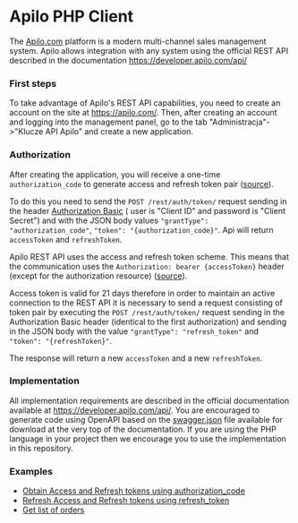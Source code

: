# Apilo PHP Client

The [Apilo.com](https://apilo.com/) platform is a modern multi-channel sales management system.
Apilo allows integration with any system using the official REST API described in the documentation
https://developer.apilo.com/api/

### First steps
To take advantage of Apilo's REST API capabilities, you need to create an account on the site at https://apilo.com/.
Then, after creating an account and logging into the management panel, go to the tab
"Administracja"->"Klucze API Apilo" and create a new application.

### Authorization
After creating the application, you will receive a one-time `authorization_code` to generate access and refresh token pair ([source](https://developer.apilo.com/api/#section/Authentication/BasicAuth)).

To do this you need to send the `POST /rest/auth/token/` request sending in the header
[Authorization Basic](https://en.wikipedia.org/wiki/Basic_access_authentication#Client_side) (
user is "Client ID" and password is "Client Secret") and with the JSON body
values `"grantType": "authorization_code"`, `"token": "{authorization_code}"`.
Api will return `accessToken` and `refreshToken`.

Apilo REST API uses the access and refresh token scheme. This means that the communication uses
the `Authorization: bearer {accessToken}` header (except for the authorization resource) ([source](https://developer.apilo.com/api/#tag/authorization)).

Access token is valid for 21 days therefore in order to maintain an active connection to the REST API it
is necessary to send a request consisting of token pair by executing
the `POST /rest/auth/token/` request sending in the Authorization Basic header (identical to the first authorization)
and sending in the JSON body with the value `"grantType": "refresh_token"` and `"token": "{refreshToken}"`.

The response will return a new `accessToken` and a new `refreshToken`.

### Implementation
All implementation requirements are described in the official documentation available at https://developer.apilo.com/api/.
You are encouraged to generate code using OpenAPI based on the [swagger.json](https://developer.apilo.com/uploads/apilo/swagger.json) file available
for download at the very top of the documentation. If you are using the PHP language in your project then we encourage you to use the 
implementation in this repository.

### Examples
- [Obtain Access and Refresh tokens using authorization_code](./Examples/Authorization/ExampleGetAccessToken.php)
- [Refresh Access and Refresh tokens using refresh_token](./Examples/Authorization/ExampleRefreshToken.php)
- [Get list of orders](./Examples/Orders/ExampleApiOrdersGet.php)
